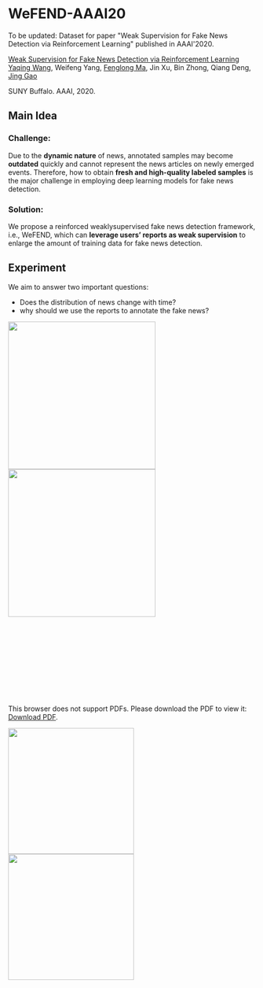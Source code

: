 # WeFEND-AAAI20
To be updated: Dataset for paper "Weak Supervision for Fake News Detection via Reinforcement Learning" published in AAAI'2020.

[Weak Supervision for Fake News Detection via Reinforcement Learning](https://arxiv.org/abs/1912.12520)  
 [Yaqing Wang](http://www.acsu.buffalo.edu/~yaqingwa/),
 Weifeng Yang,
 [Fenglong Ma](http://www.personal.psu.edu/ffm5105/), 
  Jin Xu, Bin Zhong, Qiang Deng,
 [Jing Gao](https://cse.buffalo.edu/~jing/)
 
 SUNY Buffalo. AAAI, 2020.
 
 
 
 ## Main Idea
 ### Challenge: 
Due to the __dynamic nature__ of news, annotated samples may become __outdated__ quickly and cannot represent the news articles on newly emerged events. Therefore, how to obtain __fresh and
high-quality labeled samples__ is the major challenge in employing deep learning models for fake news detection.

### Solution: 
We propose a reinforced weaklysupervised fake news detection framework, i.e., WeFEND,
which can __leverage users’ reports as weak supervision__ to enlarge the amount of training data for fake news detection.

## Experiment
We aim to answer two important questions:
  * Does the distribution of news change with time?
  * why should we use the reports to annotate the fake
news?

<img src="https://github.com/yaqingwang/WeFEND-AAAI20/blob/master/figs/current_fake_real.jpeg" width="300">  <img src="https://github.com/yaqingwang/WeFEND-AAAI20/blob/master/figs/future_fake_real.jpeg" width="300">

<object data="https://github.com/yaqingwang/WeFEND-AAAI20/blob/master/figs/current_fake_real.pdf" width="300" >
    <embed src="https://github.com/yaqingwang/WeFEND-AAAI20/blob/master/figs/current_fake_real.pdf">
        <p>This browser does not support PDFs. Please download the PDF to view it: <a href="https://github.com/yaqingwang/WeFEND-AAAI20/blob/master/figs/current_fake_real.pdf">Download PDF</a>.</p>
    </embed>
</object>

<img src="https://github.com/yaqingwang/WeFEND-AAAI20/blob/master/figs/fake_news.jpeg" width="256">  <img src="https://github.com/yaqingwang/WeFEND-AAAI20/blob/master/figs/fake_reports.jpeg" width="256">
 



